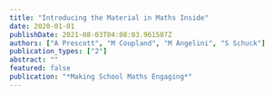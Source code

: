 ```yaml
---
title: "Introducing the Material in Maths Inside"
date: 2020-01-01
publishDate: 2021-08-03T04:08:03.961587Z
authors: ["A Prescott", "M Coupland", "M Angelini", "S Schuck"]
publication_types: ["2"]
abstract: ""
featured: false
publication: "*Making School Maths Engaging*"
---
```


